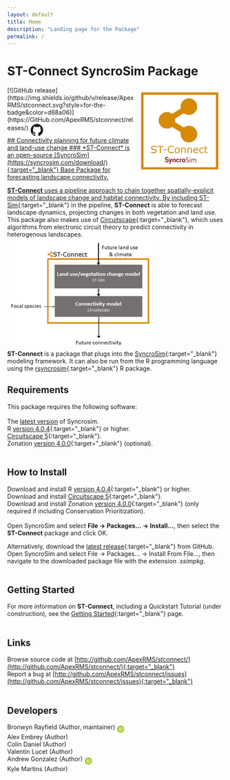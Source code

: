 ```yaml
---
layout: default
title: Home
description: "Landing page for the Package"
permalink: /
---
```


# **ST-Connect** SyncroSim Package
<img align="right" style="padding: 13px" width="180" src="assets/images/logo/stconnect-sticker.png">
[![GitHub release](https://img.shields.io/github/v/release/ApexRMS/stconnect.svg?style=for-the-badge&color=d68a06)](https://GitHub.com/ApexRMS/stconnect/releases/)    <a href="https://github.com/ApexRMS/stconnect"><img align="middle" style="padding: 1px" width="30" src="assets/images/logo/github-trans2.png">
<br>
## Connectivity planning for future climate and land-use change
### *ST-Connect* is an open-source [SyncroSim](https://syncrosim.com/download/){:target="_blank"} Base Package for forecasting landscape connectivity.


**ST-Connect** uses a pipeline approach to chain together spatially-explicit models of landscape change and habitat connectivity. By including [ST-Sim](http://docs.stsim.net/){:target="_blank"} in the pipeline, **ST-Connect** is able to forecast landscape dynamics, projecting changes in both vegetation and land use. This package also makes use of [Circuitscape](https://circuitscape.org/){:target="_blank"}, which uses algorithms from electronic circuit theory to predict connectivity in heterogenous landscapes.
<br>
<img align="middle" style="padding: 3px" width="350" src="assets/images/pipeline-1.PNG">
<br>
**ST-Connect** is a package that plugs into the [SyncroSim](https://syncrosim.com/){:target="_blank"} modeling framework. It can also be run from the R programming language using the [rsyncrosim](https://syncrosim.com/r-package/){:target="_blank"} R package.

## Requirements

This package requires the following software:
<br>
<br>
The <a href="https://syncrosim.com/download/" target="_blank">latest version</a> of Syncrosim.
<br>
R [version 4.0.4](https://www.r-project.org/){:target="_blank"} or higher.
<br>
[Circuitscape 5](https://circuitscape.org/downloads/){:target="_blank"}.
<br>
Zonation [version 4.0.0](https://github.com/cbig/zonation-core/releases){:target="_blank"} (optional).
<br>
<br>
## How to Install

Download and install R [version 4.0.4](https://www.r-project.org/){:target="_blank"} or higher.
<br>
Download and install [Circuitscape 5](https://circuitscape.org/downloads/){:target="_blank"}.
<br>
Download and install Zonation [version 4.0.0](https://github.com/cbig/zonation-core/releases){:target="_blank"} (only required if including Conservation Prioritization).
<br>
<br>
Open SyncroSim and select **File -> Packages… -> Install…**, then select the **ST-Connect** package and click OK.

Alternatively, download the [latest release](https://github.com/ApexRMS/stconnect/releases/){:target="_blank"} from GitHub. Open SyncroSim and select File -> Packages… -> Install From File…, then navigate to the downloaded package file with the extension *.ssimpkg*.
<br>
<br>
## Getting Started

For more information on **ST-Connect**, including a Quickstart Tutorial (under construction), see the [Getting Started](https://apexrms.github.io/stconnect/getting_started.html){:target="_blank"} page.
<br>
<br>
## Links

Browse source code at
[http://github.com/ApexRMS/stconnect/](http://github.com/ApexRMS/stconnect/){:target="_blank"}
<br>
Report a bug at
[http://github.com/ApexRMS/stconnect/issues](http://github.com/ApexRMS/stconnect/issues){:target="_blank"}
<br>
<br>
## Developers

Bronwyn Rayfield (Author, maintainer) <a href="https://orcid.org/0000-0003-1768-1300" target="_blank"><img align="middle" style="padding: 0.5px" width="17" src="assets/images/ORCID.png"></a>
<br>
Alex Embrey (Author)
<br>
Colin Daniel (Author)
<br>
Valentin Lucet (Author)
<br>
Andrew Gonzalez (Author) <a href="https://orcid.org/0000-0001-6075-8081" target="_blank"><img align="middle" style="padding: 0.5px" width="17" src="assets/images/ORCID.png"></a>
<br>
Kyle Martins (Author)
